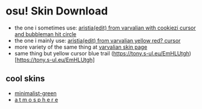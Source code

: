 # osu! Skin Download

* the one i sometimes use: [aristia(edit) from varvalian with cookiezi cursor and bubbleman hit circle](https://github.com/Jaks01/osuSkin/blob/master/Aristia(Edit)%20own%20edit%20(cookiezi%20cursor,%20bubbleman%20hit%20circle).osk?raw=true)
* the one i mainly use: [aristia(edit) from varvalian yellow red? cursor](https://github.com/jaks024/osuSkin/raw/master/Aristia(Edit)%20cookizei%20cursor.osk)
* more variety of the same thing at [varvalian skin page](https://docs.google.com/spreadsheets/d/1fU2nXqjcPYrF-kY_SqaQIbuUqeWqkSnhRfpRJdaPhEM/edit?usp=sharing)
* same thing but yellow cursor blue trail (https://tony.s-ul.eu/EmHLUtgh)[https://tony.s-ul.eu/EmHLUtgh]

## cool skins
* [minimalist-green](https://www.reddit.com/r/OsuSkins/comments/iqp6uy/minimalistgreen_std_hd_169/)
* [a t m o s p h e r e](https://skins.osuck.net/index.php?newsid=630)
